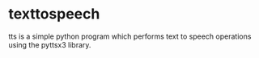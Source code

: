 # texttospeech
tts is a simple python program which performs text to speech operations using the pyttsx3 library.